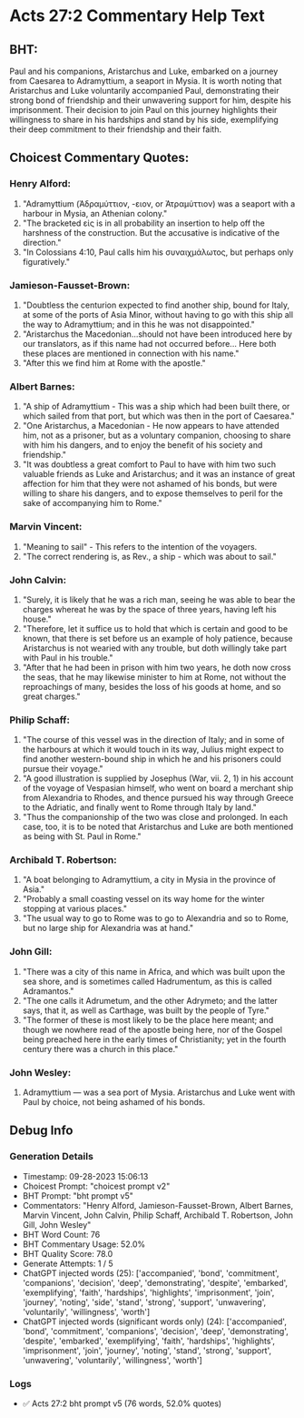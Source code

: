 # Acts 27:2 Commentary Help Text

## BHT:
Paul and his companions, Aristarchus and Luke, embarked on a journey from Caesarea to Adramyttium, a seaport in Mysia. It is worth noting that Aristarchus and Luke voluntarily accompanied Paul, demonstrating their strong bond of friendship and their unwavering support for him, despite his imprisonment. Their decision to join Paul on this journey highlights their willingness to share in his hardships and stand by his side, exemplifying their deep commitment to their friendship and their faith.

## Choicest Commentary Quotes:
### Henry Alford:
1. "Adramyttium (Ἀδραμύττιον, -ειον, or Ἀτραμύττιον) was a seaport with a harbour in Mysia, an Athenian colony." 
2. "The bracketed εἰς is in all probability an insertion to help off the harshness of the construction. But the accusative is indicative of the direction."
3. "In Colossians 4:10, Paul calls him his συναιχμάλωτος, but perhaps only figuratively."

### Jamieson-Fausset-Brown:
1. "Doubtless the centurion expected to find another ship, bound for Italy, at some of the ports of Asia Minor, without having to go with this ship all the way to Adramyttium; and in this he was not disappointed."
2. "Aristarchus the Macedonian...should not have been introduced here by our translators, as if this name had not occurred before... Here both these places are mentioned in connection with his name."
3. "After this we find him at Rome with the apostle."

### Albert Barnes:
1. "A ship of Adramyttium - This was a ship which had been built there, or which sailed from that port, but which was then in the port of Caesarea."
2. "One Aristarchus, a Macedonian - He now appears to have attended him, not as a prisoner, but as a voluntary companion, choosing to share with him his dangers, and to enjoy the benefit of his society and friendship."
3. "It was doubtless a great comfort to Paul to have with him two such valuable friends as Luke and Aristarchus; and it was an instance of great affection for him that they were not ashamed of his bonds, but were willing to share his dangers, and to expose themselves to peril for the sake of accompanying him to Rome."

### Marvin Vincent:
1. "Meaning to sail" - This refers to the intention of the voyagers.
2. "The correct rendering is, as Rev., a ship - which was about to sail."

### John Calvin:
1. "Surely, it is likely that he was a rich man, seeing he was able to bear the charges whereat he was by the space of three years, having left his house."
2. "Therefore, let it suffice us to hold that which is certain and good to be known, that there is set before us an example of holy patience, because Aristarchus is not wearied with any trouble, but doth willingly take part with Paul in his trouble."
3. "After that he had been in prison with him two years, he doth now cross the seas, that he may likewise minister to him at Rome, not without the reproachings of many, besides the loss of his goods at home, and so great charges."

### Philip Schaff:
1. "The course of this vessel was in the direction of Italy; and in some of the harbours at which it would touch in its way, Julius might expect to find another western-bound ship in which he and his prisoners could pursue their voyage."
2. "A good illustration is supplied by Josephus (War, vii. 2, 1) in his account of the voyage of Vespasian himself, who went on board a merchant ship from Alexandria to Rhodes, and thence pursued his way through Greece to the Adriatic, and finally went to Rome through Italy by land."
3. "Thus the companionship of the two was close and prolonged. In each case, too, it is to be noted that Aristarchus and Luke are both mentioned as being with St. Paul in Rome."

### Archibald T. Robertson:
1. "A boat belonging to Adramyttium, a city in Mysia in the province of Asia."
2. "Probably a small coasting vessel on its way home for the winter stopping at various places."
3. "The usual way to go to Rome was to go to Alexandria and so to Rome, but no large ship for Alexandria was at hand."

### John Gill:
1. "There was a city of this name in Africa, and which was built upon the sea shore, and is sometimes called Hadrumentum, as this is called Adramantos." 
2. "The one calls it Adrumetum, and the other Adrymeto; and the latter says, that it, as well as Carthage, was built by the people of Tyre." 
3. "The former of these is most likely to be the place here meant; and though we nowhere read of the apostle being here, nor of the Gospel being preached here in the early times of Christianity; yet in the fourth century there was a church in this place."

### John Wesley:
1. Adramyttium — was a sea port of Mysia. Aristarchus and Luke went with Paul by choice, not being ashamed of his bonds.


## Debug Info
### Generation Details
- Timestamp: 09-28-2023 15:06:13
- Choicest Prompt: "choicest prompt v2"
- BHT Prompt: "bht prompt v5"
- Commentators: "Henry Alford, Jamieson-Fausset-Brown, Albert Barnes, Marvin Vincent, John Calvin, Philip Schaff, Archibald T. Robertson, John Gill, John Wesley"
- BHT Word Count: 76
- BHT Commentary Usage: 52.0%
- BHT Quality Score: 78.0
- Generate Attempts: 1 / 5
- ChatGPT injected words (25):
	['accompanied', 'bond', 'commitment', 'companions', 'decision', 'deep', 'demonstrating', 'despite', 'embarked', 'exemplifying', 'faith', 'hardships', 'highlights', 'imprisonment', 'join', 'journey', 'noting', 'side', 'stand', 'strong', 'support', 'unwavering', 'voluntarily', 'willingness', 'worth']
- ChatGPT injected words (significant words only) (24):
	['accompanied', 'bond', 'commitment', 'companions', 'decision', 'deep', 'demonstrating', 'despite', 'embarked', 'exemplifying', 'faith', 'hardships', 'highlights', 'imprisonment', 'join', 'journey', 'noting', 'stand', 'strong', 'support', 'unwavering', 'voluntarily', 'willingness', 'worth']

### Logs
- ✅ Acts 27:2 bht prompt v5 (76 words, 52.0% quotes)
